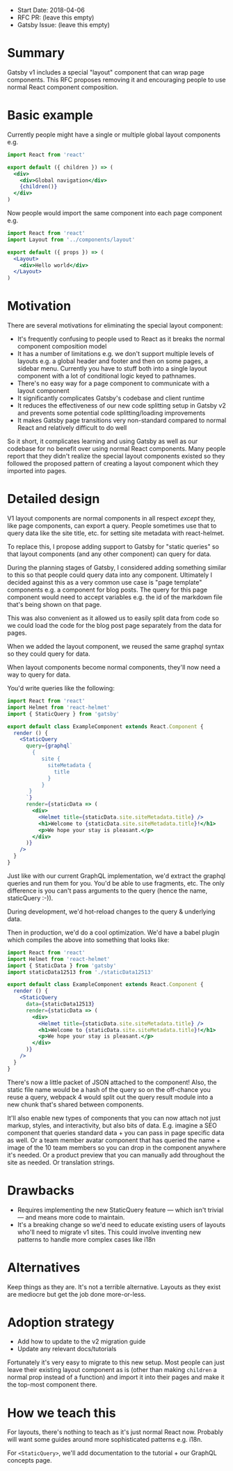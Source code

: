 - Start Date: 2018-04-06
- RFC PR: (leave this empty)
- Gatsby Issue: (leave this empty)

# Summary

Gatsby v1 includes a special "layout" component that can wrap page components.
This RFC proposes removing it and encouraging people to use normal React
component composition.

# Basic example

Currently people might have a single or multiple global layout components e.g.

```jsx
import React from 'react'

export default ({ children }) => (
  <div>
    <div>Global navigation</div>
    {children()}
  </div>
)
```

Now people would import the same component into each page component e.g.

```jsx
import React from 'react'
import Layout from '../components/layout'

export default ({ props }) => (
  <Layout>
    <div>Hello world</div>
  </Layout>
)
```

# Motivation

There are several motivations for eliminating the special layout component:

* It's frequently confusing to people used to React as it breaks the normal component composition model
* It has a number of limitations e.g. we don't support multiple levels of layouts e.g. a global header and footer and then on some pages, a sidebar menu. Currently you have to stuff both into a single layout component with a lot of
conditional logic keyed to pathnames.
* There's no easy way for a page component to communicate with a layout component
* It significantly complicates Gatsby's codebase and client runtime
* It reduces the effectiveness of our new code splitting setup in Gatsby v2 and prevents some potential code splitting/loading improvements
* It makes Gatsby page transitions very non-standard compared to normal React and relatively
difficult to do well

So it short, it complicates learning and using Gatsby as well as our codebase
for no benefit over using normal React components. Many people report that they
didn't realize the special layout components existed so they followed the
proposed pattern of creating a layout component which they imported into pages.

# Detailed design

V1 layout components are normal components in all respect *except* they, like
page components, can export a query. People sometimes use that to query data
like the site title, etc. for setting site metadata with react-helmet.

To replace this, I propose adding support to Gatsby for "static queries" so
that layout components (and any other component) can query for data.

During the planning stages of Gatsby, I considered adding something similar to
this so that people could query data into any component. Ultimately I decided
against this as a very common use case is "page template" components e.g.
a component for blog posts. The query for this page component would need to
accept variables e.g. the id of the markdown file that's being shown on that
page.

This was also convenient as it allowed us to easily split data from code so
we could load the code for the blog post page separately from the data for pages.

When we added the layout component, we reused the same graphql syntax so they could
query for data.

When layout components become normal components, they'll now need a way to query
for data.

You'd write queries like the following:

```jsx
import React from 'react'
import Helmet from 'react-helmet'
import { StaticQuery } from 'gatsby'

export default class ExampleComponent extends React.Component {
  render () {
    <StaticQuery
      query={graphql`
        {
           site {
             siteMetadata {
               title
             }
           }
       }
      `}
      render={staticData => (
        <div>
          <Helmet title={staticData.site.siteMetadata.title} />
          <h1>Welcome to {staticData.site.siteMetadata.title}!</h1>
          <p>We hope your stay is pleasant.</p>
        </div>
      )}
    />
  }
}
```

Just like with our current GraphQL implementation, we'd extract the graphql queries and run them for you. You'd be able to use fragments, etc. The only difference is you can't pass arguments to the query (hence the name, staticQuery :-)).

During development, we'd hot-reload changes to the query & underlying data.

Then in production, we'd do a cool optimization. We'd have a babel plugin which compiles the above into something that looks like:

```jsx
import React from 'react'
import Helmet from 'react-helmet'
import { StaticData } from 'gatsby'
import staticData12513 from './staticData12513'

export default class ExampleComponent extends React.Component {
  render () {
    <StaticQuery
      data={staticData12513}
      render={staticData => (
        <div>
          <Helmet title={staticData.site.siteMetadata.title} />
          <h1>Welcome to {staticData.site.siteMetadata.title}!</h1>
          <p>We hope your stay is pleasant.</p>
        </div>
      )}
    />
  }
}
```

There's now a little packet of JSON attached to the component! Also, the static file name would be a hash of the query so on the off-chance you reuse a query, webpack 4 would split out the query result module into a new chunk that's shared between components.

It'll also enable new types of components that you can now attach not just markup, styles, and interactivity, but also bits of data. E.g. imagine a SEO component that queries standard data + you can pass in page specific data as well. Or a team member avatar component that has queried the name + image of the 10 team members so you can drop in the component anywhere it's needed. Or a product preview that you can manually add throughout the site as needed. Or translation strings.

# Drawbacks

* Requires implementing the new StaticQuery feature — which isn't trivial — and means
 more code to maintain.
* It's a breaking change so we'd need to educate existing users of layouts who'll need to migrate v1 sites.
 This could involve inventing new patterns to handle more complex cases like
 i18n

# Alternatives

Keep things as they are. It's not a terrible alternative. Layouts as they exist
are mediocre but get the job done more-or-less.

# Adoption strategy

* Add how to update to the v2 migration guide
* Update any relevant docs/tutorials

Fortunately it's very easy to migrate to this new setup. Most people
can just leave their existing layout component as is (other than making
`children` a normal prop instead of a function) and import it into their
pages and make it the top-most component there.

# How we teach this

For layouts, there's nothing to teach as it's just normal React now. Probably
will want some guides around more sophisticated patterns e.g. i18n.

For `<StaticQuery>`, we'll add documentation to the tutorial + our GraphQL
concepts page.
